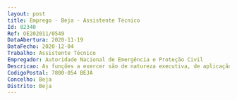 ```yaml
--- 
layout: post
title: Emprego - Beja - Assistente Técnico
Id: 82340
Ref: OE202011/0549
DataAbertura: 2020-11-19
DataFecho: 2020-12-04
Trabalho: Assistente Técnico
Empregador: Autoridade Nacional de Emergência e Proteção Civil
Descricao: As funções a exercer são de natureza executiva, de aplicação de métodos e processos, com base em diretivas bem definidas e instruções gerais, de grau médio de complexidade. Nas seguintes áreas de atuação  operar sistemas de informação e telecomunicações que equipam as centrais de emergência, os veículos de emergência e outras estruturas montadas em situações de resposta a crise e de prevenção em eventos  elaborar registo de dados e atividade exercida conforme as normas em vigor, bem como transmitir a informação ao Comandante Operacional Distrital (CODIS), ou a quem este designar  desempenhar as funções de atendimento das chamadas de socorro no CDOS, respetiva triagem e aconselhamento telefónico, bem como acionar, acompanhar e gerir os meios de emergência e socorro, de acordo com os protocolos definidos e sob supervisão de um chefe de equipa. Cooperar e colaborar em todas as atividades de qualquer natureza promovidas pelo CDOS, sob supervisão do CODIS, na promoção da ANEPC, assim como na disseminação de informação considerada pertinente para salvaguarda das pessoas e bens.
CodigoPostal: 7800-054 BEJA
Concelho: Beja
Distrito: Beja
--- 
```

